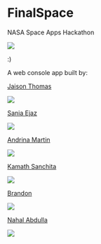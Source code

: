 # FinalSpace
NASA Space Apps Hackathon

![](https://miro.medium.com/max/1838/1*X_FFeLvsgZ0Q-weKkc_byw.gif)

:) 



A web console app built by:

[Jaison Thomas](https://github.com/JaisonST)

![](https://media4.giphy.com/media/1Aj1UnNUq95JSWhSL8/giphy.gif?cid=790b7611b6cfa39508b6d2e258c2e7276d3b2c8001cf628e&rid=giphy.gif&ct=g)

[Sania Ejaz](https://github.com/SaniaE)

![](https://i.imgur.com/ZNyC7qS.gif)

[Andrina Martin](https://github.com/AM1901)

![](https://media2.giphy.com/media/PjNcqpkm2yUeHfWdyO/giphy.gif?cid=790b76118072c24d3f0a11eaf72115e6bc6d197a07539cd4&rid=giphy.gif&ct=g)

[Kamath Sanchita](https://github.com/SK-143381)

![](https://64.media.tumblr.com/289b4b39744f0457f1514e7ffa65139b/tumblr_p53gxpU7YF1x1mveyo5_540.gifv)

[Brandon](https://github.com/ObsidianFury001)

![](https://i.pinimg.com/originals/c3/b3/bc/c3b3bc2747707184c9fa9b1b351ae582.gif)

[Nahal Abdulla](https://github.com/Napster1445)

![](https://media1.giphy.com/media/jpQJVRUD9lFNNPxnCX/giphy.gif?cid=790b76118a4f6ccc855b335ba6046a574945d3f83e481a0c&rid=giphy.gif&ct=g)

